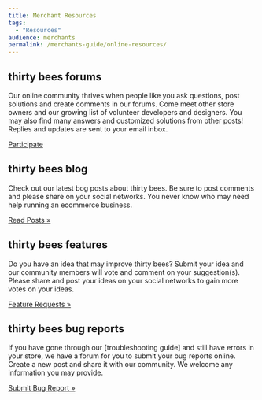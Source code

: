 ```yaml
---
title: Merchant Resources
tags:
  - "Resources"
audience: merchants
permalink: /merchants-guide/online-resources/
---
```

<div class="container-fluid">
	<div class="row">
		<div class="col-md-12">
			<div class="jumbotron">
				<h2>
					thirty bees forums
				</h2>
				<p>
					Our online community thrives when people like you ask questions, post solutions and create comments in our forums. Come meet other store owners and our growing list of volunteer developers and designers. You may also find many answers and customized solutions from other posts!  Replies and updates are sent to your email inbox.
				</p>
				<p>
					<a class="btn btn-primary btn-large" href="https://forum.thirtybees.com/">Participate</a>
				</p>
			</div>
		</div>
	</div>
	<div class="row">
		<div class="col-md-4">
			<h2>
				thirty bees blog
			</h2>
			<p>
				Check out our latest bog posts about thirty bees. Be sure to post comments and please share on your social networks. You never know who may need help running an ecommerce business.
			</p>
			<p>
				<a class="btn" href="https://thirtybees.com/blog/">Read Posts »</a>
			</p>
		</div>
		<div class="col-md-4">
			<h2>
				thirty bees features
			</h2>
			<p>
				Do you have an idea that may improve thirty bees? Submit your idea and our community members will vote and comment on your suggestion(s). Please share and post your ideas on your social networks to gain more votes on your ideas.
			</p>
			<p>
				<a class="btn" href="https://thirtybees.com/feature-request/">Feature Requests »</a>
			</p>
		</div>
		<div class="col-md-4">
			<h2>
				thirty bees bug reports
			</h2>
			<p>
				If you have gone through our [troubleshooting guide] and still have errors in your store, we have a forum for you to submit your bug reports online. Create a new post and share it with our community. We welcome any information you may provide.
			</p>
			<p>
				<a class="btn" href="https://forum.thirtybees.com/category/10/bug-reports">Submit Bug Report »</a>
			</p>
		</div>
	</div>
</div>
